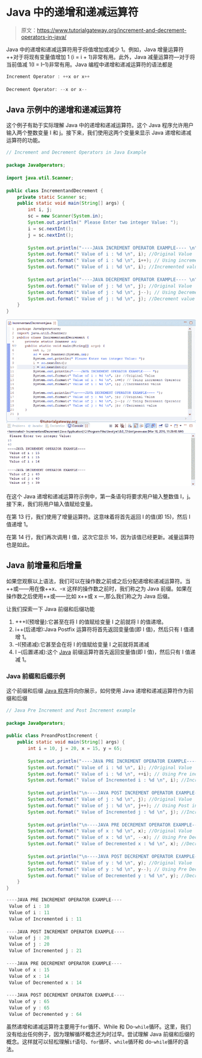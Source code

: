 # Java 中的递增和递减运算符

> 原文：<https://www.tutorialgateway.org/increment-and-decrement-operators-in-java/>

Java 中的递增和递减运算符用于将值增加或减少 1。例如，Java 增量运算符++对于将现有变量值增加 1 (i = i + 1)非常有用。此外，Java 减量运算符––对于将当前值减 1(I = I–1)非常有用。Java 编程中递增和递减运算符的语法都是

```java
Increment Operator : ++x or x++

Decrement Operator: --x or x--
```

## Java 示例中的递增和递减运算符

这个例子有助于实际理解 Java 中的递增和递减运算符。这个 Java 程序允许用户输入两个整数变量 I 和 j。接下来，我们使用这两个变量来显示 Java 递增和递减运算符的功能。

```java
// Increment and Decrement Operators in Java Example

package JavaOperators;

import java.util.Scanner;

public class IncrementandDecrement {
	private static Scanner sc;
	public static void main(String[] args) {
		int i, j;
		sc = new Scanner(System.in);
		System.out.println(" Please Enter two integer Value: ");
		i = sc.nextInt();
		j = sc.nextInt();

	    System.out.println("----JAVA INCREMENT OPERATOR EXAMPLE---- \n");
		System.out.format(" Value of i : %d \n", i); //Original Value
		System.out.format(" Value of i : %d \n", i++); // Using increment Operator
		System.out.format(" Value of i : %d \n", i); //Incremented value

	    System.out.println("----JAVA DECREMENT OPERATOR EXAMPLE---- \n");
		System.out.format(" Value of j : %d \n", j); //Original Value
		System.out.format(" Value of j : %d \n", j--); // Using Decrement Operator
		System.out.format(" Value of j : %d \n", j); //Decrement value
	}
}
```

![Increment and Decrement Operators in Java 1](img/d4b38db7e43407f78723004f16ac0d39.png)

在这个 Java 递增和递减运算符示例中，第一条语句将要求用户输入整数值 I，j。接下来，我们将用户输入值赋给变量。

在第 13 行，我们使用了增量运算符。这意味着将首先返回 I 的值(即 15)，然后 I 值递增 1。

在第 14 行，我们再次调用 I 值，这次它显示 16，因为该值已经更新。减量运算符也是如此。

## Java 前增量和后增量

如果您观察以上语法，我们可以在操作数之前或之后分配递增和递减运算符。当++或——用在像++x、–x 这样的操作数之前时，我们称之为 Java 前缀。如果在操作数之后使用++或——比如 x++或 x —,那么我们称之为 Java 后缀。

让我们探索一下 Java 前缀和后缀功能

1.  +++I(预增量):它甚至在将 I 的值赋给变量 I 之前就将 I 的值递增。
2.  i++(后递增):Java Postfix 运算符将首先返回变量值(即 I 值)，然后只有 I 值递增 1。
3.  –I(预递减):它甚至会在将 I 的值赋给变量 I 之前就将其递减
4.  I –(后置递减):这个 [Java](https://www.tutorialgateway.org/java-tutorial/) 前缀运算符首先返回变量值(即 I 值)，然后只有 I 值递减 1。

### Java 前缀和后缀示例

这个前缀和后缀 [Java 程序](https://www.tutorialgateway.org/learn-java-programs/)将向你展示，如何使用 Java 递增和递减运算符作为前缀和后缀

```java
// Java Pre Increment and Post Increment example

package JavaOperators;

public class PreandPostIncrement {
	public static void main(String[] args) {
		int i = 10, j = 20, x = 15, y = 65;

	    System.out.println("----JAVA PRE INCREMENT OPERATOR EXAMPLE---- ");
		System.out.format(" Value of i : %d \n", i); //Original Value
		System.out.format(" Value of i : %d \n", ++i); // Using Pre increment Operator
		System.out.format(" Value of Incremented i : %d \n", i); //Incremented value

	    System.out.println("\n----JAVA POST INCREMENT OPERATOR EXAMPLE---- ");
		System.out.format(" Value of j : %d \n", j); //Original Value
		System.out.format(" Value of j : %d \n", j++); // Using Post increment Operator
		System.out.format(" Value of Incremented j : %d \n", j); //Incremented value

	    System.out.println("\n----JAVA PRE DECREMENT OPERATOR EXAMPLE---- ");
		System.out.format(" Value of x : %d \n", x); //Original Value
		System.out.format(" Value of x : %d \n", --x); // Using Pre Decrement Operator
		System.out.format(" Value of Decremented x : %d \n", x); //Decremented value

	    System.out.println("\n----JAVA POST DECREMENT OPERATOR EXAMPLE---- ");
		System.out.format(" Value of y : %d \n", y); //Original Value
		System.out.format(" Value of y : %d \n", y--); // Using Pre Decrement Operator
		System.out.format(" Value of Decremented y : %d \n", y); //Decremented value
	}
}
```

```java
----JAVA PRE INCREMENT OPERATOR EXAMPLE---- 
 Value of i : 10 
 Value of i : 11 
 Value of Incremented i : 11 

----JAVA POST INCREMENT OPERATOR EXAMPLE---- 
 Value of j : 20 
 Value of j : 20 
 Value of Incremented j : 21 

----JAVA PRE DECREMENT OPERATOR EXAMPLE---- 
 Value of x : 15 
 Value of x : 14 
 Value of Decremented x : 14 

----JAVA POST DECREMENT OPERATOR EXAMPLE---- 
 Value of y : 65 
 Value of y : 65 
 Value of Decremented y : 64 
```

虽然递增和递减运算符主要用于`for`循环、While 和 Do-`while`循环。这里，我们没有给出任何例子，因为理解循环概念还为时过早。尝试理解 Java 前缀和后缀的概念。这样就可以轻松理解`if`语句、`for`循环、`while`循环和 do-`while`循环的语法。